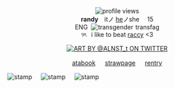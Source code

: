 
<div align="center">
  <div><img src="https://komarev.com/ghpvc/?username=rnadyjade&color=c93888&style=flat&label=🦴+pawprints+on+my+page　" alt="profile views" style="max-width:100%;"><div></div>
</div>
<div align="center" dir="auto">
  <div><b>randy</b>　itノ <ins>he</ins>ノshe 　15</div>
  <div>ENG    <img src="https://64.media.tumblr.com/4d48def1d705a4f72b5bd1279306917b/1fd10d3a7bc0c3bb-15/s75x75_c1/a33751002cca259c6c45e69e94811687cd89412c.pnj" alt="transgender">   transfag</div>
  <div>୨ৎ    i like to beat <a href="https://github.com/kianffy" rel="https://github.com/kianffy">raccy</a> <3 </div>
</p>

<p dir="auto"><a target="_blank" href="https://x.com/ALNST_t/"><img src="https://ianstuff.carrd.co/assets/images/image02.png?v=322fe4e7" alt="ART BY @ALNST_t ON TWITTER" style="max-width: 100%;"></a></p>
<p dir="auto"><a href="https://nervousyoungfag.atabook.org/" rel="https://nervousyoungfag.atabook.org/">atabook</a> 　 <a href="https://davetrapped.straw.page/" rel="https://davetrapped.straw.page/">strawpage</a> 　 <a href="https://rentry.co/madboys" rel="https://rentry.co/madboys">rentry</a></p>

<div style="display: flex; gap: 20px; align-items: flex-start;">
  <img src="https://64.media.tumblr.com/c3ff7ac3d35820960e7a58840cef415e/adf79bd8a54b3422-11/s250x400/00c28b96960f15cb92d5f9172a1955d1c3cfe5a5.pnj" alt="stamp" style="max-width: 100%;">
  <img src="https://64.media.tumblr.com/8f4dddcfefb30338539071ab2254d3cb/95a4a5503deef573-97/s100x200/db0bdd467747b153e7256bdd3d18bbe7dfbc7b30.pnj" alt="stamp" style="max-width: 100%;">
  <img src="https://64.media.tumblr.com/a79fece25d7e88025f1c1f37b6a0fd41/7bf7ca88a92b27d3-c4/s100x200/4df89bc2768b99b915952afd584a3a17ea248416.gifv" alt="stamp" style="max-width: 100%;">
</div>

  </div>
</article>


